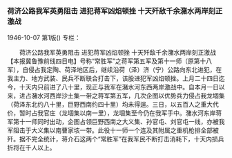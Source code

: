 ### 荷济公路我军英勇阻击  进犯蒋军凶焰顿挫  十天歼敌千余潴水两岸刻正激战

1946-10-07
第1版()
专栏：

　　荷济公路我军英勇阻击
    进犯蒋军凶焰顿挫
    十天歼敌千余潴水两岸刻正激战
    【本报冀鲁豫前线四日电】号称“常胜军”之蒋军第五军及第十一师（原第十八军），自侵占我定陶、荷泽地区后，继续沿荷（泽）济（宁）公路向东北进犯，在我主力、地方武装、民兵不断联合打击下，该股进犯军凶焰顿挫。上月二十四日迄今，十天内只前进了八十里，现正与我军在潴水河东西两岸激战中。自本月一日以来，进占潴水河西岸沙土集一带之蒋军第五军，几次企图以优势兵力侵占我龙堌集（荷泽东北约八十里，巨野西南约四十里）均未得逞。三日，以五百人之重大代价，暂时占我官庄（龙堌集以南一里），龙堌集至今仍在我军手中。潴水河东岸蒋军第十一师同时出动，企图占领巨野西南之大义集、孙官屯、刘官屯一线，亦被我军阻击于大义集以南曹家垓一带。此役十一师一个连及其附属之重机枪排全部被歼。据不完全统计，蒋介石这两个“常胜军”在我军民不断打击消耗下，十天内损兵折将在千人以上。
